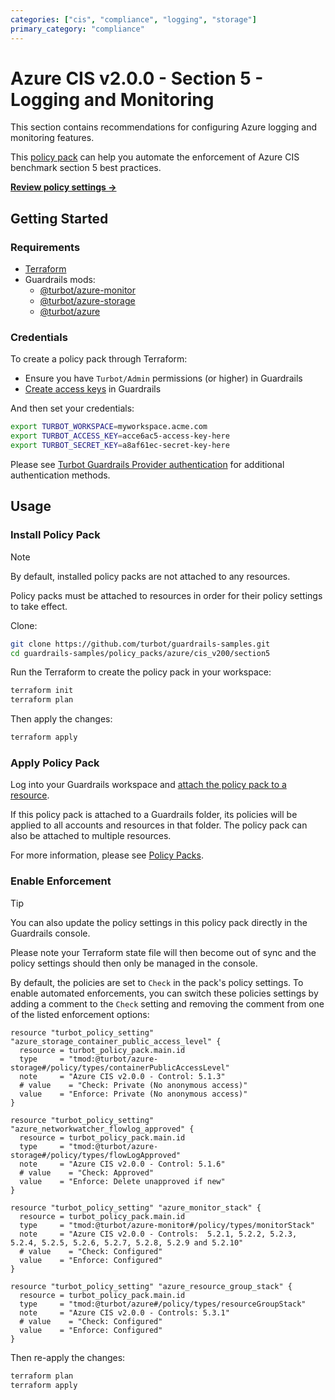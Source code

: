 ```yaml
---
categories: ["cis", "compliance", "logging", "storage"]
primary_category: "compliance"
---
```


# Azure CIS v2.0.0 - Section 5 - Logging and Monitoring

This section contains recommendations for configuring Azure logging and monitoring features.

This [policy pack](https://turbot.com/guardrails/docs/concepts/resources/smart-folders) can help you automate the enforcement of Azure CIS benchmark section 5 best practices.

**[Review policy settings →](https://hub-guardrails-turbot-com-git-development-turbot.vercel.app/policy-packs/azure/cis_v200/section5/settings)**

## Getting Started

### Requirements

- [Terraform](https://developer.hashicorp.com/terraform/tutorials/aws-get-started/install-cli)
- Guardrails mods:
  - [@turbot/azure-monitor](https://hub-guardrails-turbot-com-git-development-turbot.vercel.app/azure/mods/azure-monitor)
  - [@turbot/azure-storage](https://hub-guardrails-turbot-com-git-development-turbot.vercel.app/azure/mods/azure-storage)
  - [@turbot/azure](https://hub-guardrails-turbot-com-git-development-turbot.vercel.app/azure/mods/azure)

### Credentials

To create a policy pack through Terraform:

- Ensure you have `Turbot/Admin` permissions (or higher) in Guardrails
- [Create access keys](https://turbot.com/guardrails/docs/guides/iam/access-keys#generate-a-new-guardrails-api-access-key) in Guardrails

And then set your credentials:

```sh
export TURBOT_WORKSPACE=myworkspace.acme.com
export TURBOT_ACCESS_KEY=acce6ac5-access-key-here
export TURBOT_SECRET_KEY=a8af61ec-secret-key-here
```

Please see [Turbot Guardrails Provider authentication](https://registry.terraform.io/providers/turbot/turbot/latest/docs#authentication) for additional authentication methods.

## Usage

### Install Policy Pack

> [!NOTE]
> By default, installed policy packs are not attached to any resources.
>
> Policy packs must be attached to resources in order for their policy settings to take effect.

Clone:

```sh
git clone https://github.com/turbot/guardrails-samples.git
cd guardrails-samples/policy_packs/azure/cis_v200/section5
```

Run the Terraform to create the policy pack in your workspace:

```sh
terraform init
terraform plan
```

Then apply the changes:

```sh
terraform apply
```

### Apply Policy Pack

Log into your Guardrails workspace and [attach the policy pack to a resource](https://turbot.com/guardrails/docs/guides/working-with-folders/smart#attach-a-smart-folder-to-a-resource).

If this policy pack is attached to a Guardrails folder, its policies will be applied to all accounts and resources in that folder. The policy pack can also be attached to multiple resources.

For more information, please see [Policy Packs](https://turbot.com/guardrails/docs/concepts/resources/smart-folders).

### Enable Enforcement

> [!TIP]
> You can also update the policy settings in this policy pack directly in the Guardrails console.
>
> Please note your Terraform state file will then become out of sync and the policy settings should then only be managed in the console.

By default, the policies are set to `Check` in the pack's policy settings. To enable automated enforcements, you can switch these policies settings by adding a comment to the `Check` setting and removing the comment from one of the listed enforcement options:

```hcl
resource "turbot_policy_setting" "azure_storage_container_public_access_level" {
  resource = turbot_policy_pack.main.id
  type     = "tmod:@turbot/azure-storage#/policy/types/containerPublicAccessLevel"
  note     = "Azure CIS v2.0.0 - Control: 5.1.3"
  # value    = "Check: Private (No anonymous access)"
  value    = "Enforce: Private (No anonymous access)"
}

resource "turbot_policy_setting" "azure_networkwatcher_flowlog_approved" {
  resource = turbot_policy_pack.main.id
  type     = "tmod:@turbot/azure-storage#/policy/types/flowLogApproved"
  note     = "Azure CIS v2.0.0 - Control: 5.1.6"
  # value    = "Check: Approved"
  value    = "Enforce: Delete unapproved if new"
}

resource "turbot_policy_setting" "azure_monitor_stack" {
  resource = turbot_policy_pack.main.id
  type     = "tmod:@turbot/azure-monitor#/policy/types/monitorStack"
  note     = "Azure CIS v2.0.0 - Controls:  5.2.1, 5.2.2, 5.2.3, 5.2.4, 5.2.5, 5.2.6, 5.2.7, 5.2.8, 5.2.9 and 5.2.10"
  # value    = "Check: Configured"
  value    = "Enforce: Configured"
}

resource "turbot_policy_setting" "azure_resource_group_stack" {
  resource = turbot_policy_pack.main.id
  type     = "tmod:@turbot/azure#/policy/types/resourceGroupStack"
  note     = "Azure CIS v2.0.0 - Controls: 5.3.1"
  # value    = "Check: Configured"
  value    = "Enforce: Configured"
}
```

Then re-apply the changes:

```sh
terraform plan
terraform apply
```
